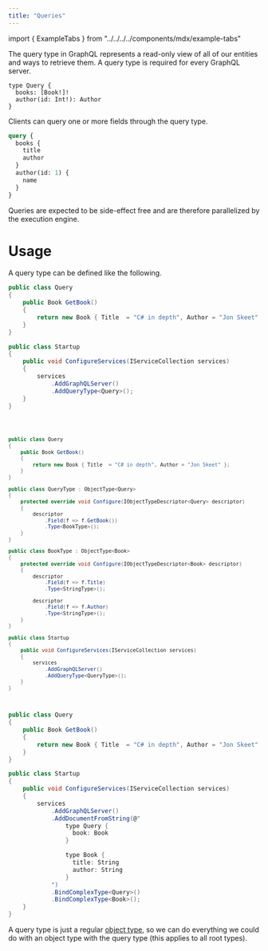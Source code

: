 ```yaml
---
title: "Queries"
---
```


import { ExampleTabs } from "../../../../components/mdx/example-tabs"

The query type in GraphQL represents a read-only view of all of our entities and ways to retrieve them. A query type is required for every GraphQL server.

```sdl
type Query {
  books: [Book!]!
  author(id: Int!): Author
}
```

Clients can query one or more fields through the query type.

```graphql
query {
  books {
    title
    author
  }
  author(id: 1) {
    name
  }
}
```

Queries are expected to be side-effect free and are therefore parallelized by the execution engine.

# Usage

A query type can be defined like the following.

<ExampleTabs>
<Annotation>

```csharp
public class Query
{
    public Book GetBook()
    {
        return new Book { Title  = "C# in depth", Author = "Jon Skeet" };
    }
}

public class Startup
{
    public void ConfigureServices(IServiceCollection services)
    {
        services
            .AddGraphQLServer()
            .AddQueryType<Query>();
    }
}
```

</Annotation>
<Code>

```csharp
public class Query
{
    public Book GetBook()
    {
        return new Book { Title  = "C# in depth", Author = "Jon Skeet" };
    }
}

public class QueryType : ObjectType<Query>
{
    protected override void Configure(IObjectTypeDescriptor<Query> descriptor)
    {
        descriptor
            .Field(f => f.GetBook())
            .Type<BookType>();
    }
}

public class BookType : ObjectType<Book>
{
    protected override void Configure(IObjectTypeDescriptor<Book> descriptor)
    {
        descriptor
            .Field(f => f.Title)
            .Type<StringType>();

        descriptor
            .Field(f => f.Author)
            .Type<StringType>();
    }
}

public class Startup
{
    public void ConfigureServices(IServiceCollection services)
    {
        services
            .AddGraphQLServer()
            .AddQueryType<QueryType>();
    }
}
```

</Code>
<Schema>

```csharp
public class Query
{
    public Book GetBook()
    {
        return new Book { Title  = "C# in depth", Author = "Jon Skeet" };
    }
}

public class Startup
{
    public void ConfigureServices(IServiceCollection services)
    {
        services
            .AddGraphQLServer()
            .AddDocumentFromString(@"
                type Query {
                  book: Book
                }

                type Book {
                  title: String
                  author: String
                }
            ")
            .BindComplexType<Query>()
            .BindComplexType<Book>();
    }
}
```

</Schema>
</ExampleTabs>

A query type is just a regular [object type](/docs/hotchocolate/v11/defining-a-schema/object-types), so we can do everything we could do with an object type with the query type (this applies to all root types).
